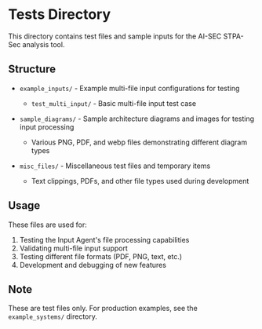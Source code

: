 # Tests Directory

This directory contains test files and sample inputs for the AI-SEC STPA-Sec analysis tool.

## Structure

- `example_inputs/` - Example multi-file input configurations for testing
  - `test_multi_input/` - Basic multi-file input test case
  
- `sample_diagrams/` - Sample architecture diagrams and images for testing input processing
  - Various PNG, PDF, and webp files demonstrating different diagram types
  
- `misc_files/` - Miscellaneous test files and temporary items
  - Text clippings, PDFs, and other file types used during development

## Usage

These files are used for:
1. Testing the Input Agent's file processing capabilities
2. Validating multi-file input support
3. Testing different file formats (PDF, PNG, text, etc.)
4. Development and debugging of new features

## Note

These are test files only. For production examples, see the `example_systems/` directory.